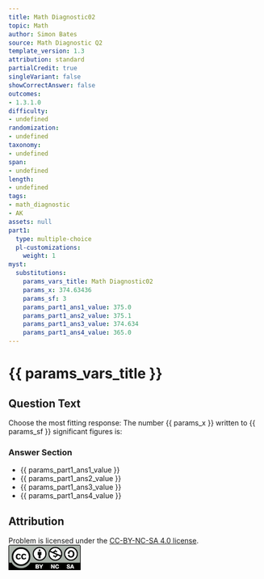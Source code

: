 ```yaml
---
title: Math Diagnostic02
topic: Math
author: Simon Bates
source: Math Diagnostic Q2
template_version: 1.3
attribution: standard
partialCredit: true
singleVariant: false
showCorrectAnswer: false
outcomes:
- 1.3.1.0
difficulty:
- undefined
randomization:
- undefined
taxonomy:
- undefined
span:
- undefined
length:
- undefined
tags:
- math_diagnostic
- AK
assets: null
part1:
  type: multiple-choice
  pl-customizations:
    weight: 1
myst:
  substitutions:
    params_vars_title: Math Diagnostic02
    params_x: 374.63436
    params_sf: 3
    params_part1_ans1_value: 375.0
    params_part1_ans2_value: 375.1
    params_part1_ans3_value: 374.634
    params_part1_ans4_value: 365.0
---
```

# {{ params_vars_title }}

## Question Text

Choose the most fitting response:
The number {{ params_x }} written to {{ params_sf }} significant figures is:

### Answer Section

- {{ params_part1_ans1_value }}
- {{ params_part1_ans2_value }}
- {{ params_part1_ans3_value }}
- {{ params_part1_ans4_value }}

## Attribution

Problem is licensed under the [CC-BY-NC-SA 4.0 license](https://creativecommons.org/licenses/by-nc-sa/4.0/).<br> ![The Creative Commons 4.0 license requiring attribution-BY, non-commercial-NC, and share-alike-SA license.](https://raw.githubusercontent.com/firasm/bits/master/by-nc-sa.png)